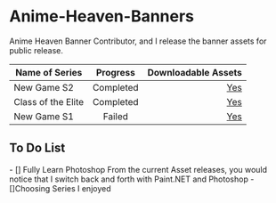 # Anime-Heaven-Banners
Anime Heaven Banner Contributor, and I release the banner assets for public release.

| Name of Series | Progress| Downloadable Assets|
| -------------- |:-------:| ------------------:|
| New Game S2    | Completed| [Yes](https://github.com/1DavidCarbon/Anime-Heaven-Banners/releases/tag/New-Game-S2)|
| Class of the Elite| Completed| [Yes](https://github.com/1DavidCarbon/Anime-Heaven-Banners/releases/tag/Class-of-the-Elite)|
| New Game S1  | Failed| [Yes](https://github.com/1DavidCarbon/Anime-Heaven-Banners/releases/tag/New-Game-S1)|


<h2> To Do List </h2>
- [] Fully Learn Photoshop
From the current Asset releases, you would notice that I switch back and forth with Paint.NET and Photoshop
- []Choosing Series I enjoyed
